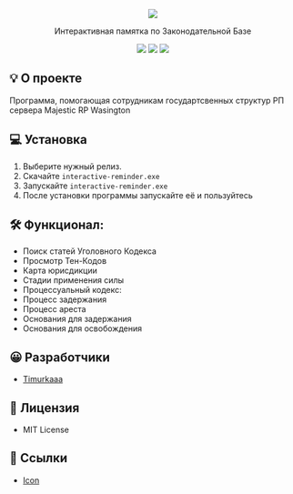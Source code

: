 <p align="center">
      <img src="https://img.icons8.com/?size=100&id=42817&format=png&color=000000">
</p>

<p align="center">
       Интерактивная памятка по Законодательной Базе
</p>

<p align="center">
   <img src="https://img.shields.io/badge/Language-Python-yellow">
   <img src="https://img.shields.io/badge/Version-v1.1-blue">
   <img src="https://img.shields.io/badge/License-MIT-red">
</p>

## 💡 О проекте
Программа, помогающая сотрудникам государтсвенных структур РП сервера Majestic RP Wasington

## 💻 Установка
1. Выберите нужный релиз.
2. Скачайте ```interactive-reminder.exe```
3. Запускайте ```interactive-reminder.exe```
4. После установки программы запускайте её и пользуйтесь

## 🛠 Функционал:
- Поиск статей Уголовного Кодекса
- Просмотр Тен-Кодов
- Карта юрисдикции
- Стадии применения силы
- Процессуальный кодекс:
 - Процесс задержания
 - Процесс ареста
 - Основания для задержания
 - Основания для освобождения

## 😀 Разработчики
- [Timurkaaa](https://github.com/Timurkaaaaaaa)

## 🧾 Лицензия
- MIT License

## 📎 Ссылки
- [Icon](https://icons8.ru/icon/42817/информация)
